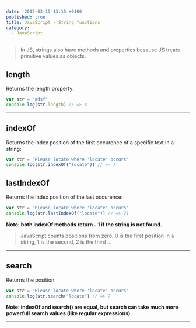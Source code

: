 ```yaml
---
date: '2017-03-15 13:15 +0100'
published: true
title: JavaScript - String functions
category:
  - JavaScript
---
```

> In JS, strings also have methods and properties besause JS treats primitive values as objects.  

## length

Returns the length property:

```js
var str = "adsf"
console.log(str.length) // => 4
```

---

## indexOf

Returns the index position of the first occurence of a specific text in a string:


```js
var str = "Please locate where 'locate' occurs"
console.log(str.indexOf("locate")) // => 7
```

## lastIndexOf

Returns the index position of the last occurence:

```js 
var str = "Please locate where 'locate' occurs"
console.log(str.lastIndexOf("locate")) // => 21
```

**Note: both indexOf methods return - 1 if the string is not found.**

> JavaScript counts positions from zero.
0 is the first position in a string, 1 is the second, 2 is the third ...

---

## search

Returns the position

```js
var str = "Please locate where 'locate' occurs"
console.log(str.search("locate") // => 7
```

**Note: indexOf and search() are equal, but search can take much more powerfull search values (like regular expressions).**

---

